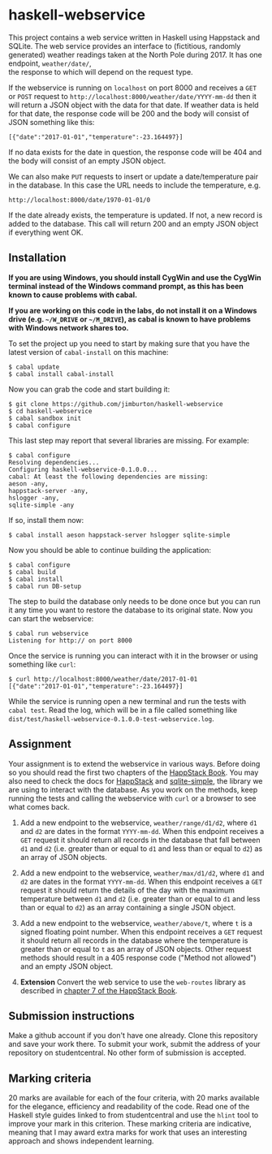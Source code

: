 # haskell-webservice

This project contains a web service written in Haskell using Happstack and SQLite.
The web service provides an interface to (fictitious, randomly generated) weather 
readings taken at the North Pole during 2017. It has one endpoint, `weather/date/`,  
the response to which will depend on the request type.

If the webservice is running on `localhost` on port 8000 and receives a `GET` or
`POST` request to `http://localhost:8000/weather/date/YYYY-mm-dd` then it will
return a JSON object with the data for that date. If weather data is held for that
date, the response code will be 200 and the body will consist of JSON something like 
this:

    [{"date":"2017-01-01","temperature":-23.164497}]

If no data exists for the date in question, the response code will be 404 and the body 
will consist of an empty JSON object.

We can also make `PUT` requests to insert or update a date/temperature pair in the database.
In this case the URL needs to include the temperature, e.g.

    http://localhost:8000/date/1970-01-01/0

If the date already exists, the temperature is updated. If not, a new record is added to the 
database. This call will return 200 and an empty JSON object if everything went OK.

## Installation

**If you are using Windows, you should install CygWin and use the CygWin terminal instead 
of the Windows command prompt, as this has been known to cause problems with cabal.**

**If you are working on this code in the labs, do not install it on a Windows drive (e.g. `~/W_DRIVE` 
or `~/M_DRIVE`), as cabal is known to have problems with Windows network shares too.**

To set the project up you need to start by making sure that you have the latest version of
`cabal-install` on this machine:

    $ cabal update
    $ cabal install cabal-install
	
Now you can grab the code and start building it:

    $ git clone https://github.com/jimburton/haskell-webservice
    $ cd haskell-webservice
    $ cabal sandbox init
    $ cabal configure
	
This last step may report that several libraries are missing. For example:

    $ cabal configure
    Resolving dependencies...
    Configuring haskell-webservice-0.1.0.0...
    cabal: At least the following dependencies are missing:
    aeson -any,
    happstack-server -any,
    hslogger -any,
    sqlite-simple -any

If so, install them now:

	$ cabal install aeson happstack-server hslogger sqlite-simple

Now you should be able to continue building the application:

    $ cabal configure
	$ cabal build
	$ cabal install
	$ cabal run DB-setup

The step to build the database only needs to be done once but you can
run it any time you want to restore the database to its original
state. Now you can start the webservice:

    $ cabal run webservice 
    Listening for http:// on port 8000


Once the service is running you can interact with it in the
browser or using something like `curl`:

    $ curl http://localhost:8000/weather/date/2017-01-01
	[{"date":"2017-01-01","temperature":-23.164497}]
	
While the service is running open a new terminal and run the tests with `cabal test`. 
Read the log, which will be in a file called something like 
`dist/test/haskell-webservice-0.1.0.0-test-webservice.log`.

## Assignment

Your assignment is to extend the webservice in various ways. Before doing so you should read 
the first two chapters of the [HappStack Book](http://happstack.com/docs/crashcourse/index.html). 
You may also need to check the docs for [HappStack](https://hackage.haskell.org/package/happstack-server)
and [sqlite-simple](https://hackage.haskell.org/package/sqlite-simple-0.4.14.0/docs/Database-SQLite-Simple.html), 
the library we are using to interact with the database. As you work on the methods, keep running the tests
and calling the webservice with `curl` or a browser to see what comes back.

1. Add a new endpoint to the webservice, `weather/range/d1/d2`, where `d1` and `d2` are dates in the format 
`YYYY-mm-dd`. When this endpoint receives a `GET` request it should return all records in the database that
fall between `d1` and `d2` (i.e. greater than or equal to `d1` and less than or equal to `d2`) as an array of 
JSON objects. 

2. Add a new endpoint to the webservice, `weather/max/d1/d2`, where `d1` and `d2` are dates in the format 
`YYYY-mm-dd`. When this endpoint receives a `GET` request it should return the details of the day with the
maximum temperature between `d1` and `d2` (i.e. greater than or equal to `d1` and less than or equal to `d2`) 
as an array containing a single JSON object. 

3. Add a new endpoint to the webservice, `weather/above/t`, where `t` is a signed floating point number. 
When this endpoint receives a `GET` request it should return all records in the database where the
temperature is greater than or equal to `t` as an array of JSON objects. Other request methods should result 
in a 405 response code ("Method not allowed") and an empty JSON object.

4. **Extension** Convert the web service to use the `web-routes` library as described in 
[chapter 7 of the HappStack Book](http://happstack.com/docs/crashcourse/WebRoutes.html#web-routes).

## Submission instructions

Make a github account if you don't have one already. Clone this repository and save your work there.
To submit your work, submit the address of your repository on studentcentral. No other form of submission
is accepted.

## Marking criteria

20 marks are available for each of the four criteria, with 20 marks available for the elegance, efficiency
and readability of the code. Read one of the Haskell style guides linked to from studentcentral and use
the `hlint` tool to improve your mark in this criterion. These marking criteria are indicative, meaning that
I may award extra marks for work that uses an interesting approach and shows independent learning. 
